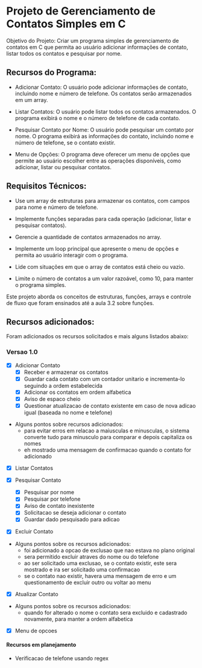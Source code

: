 # Projeto de Gerenciamento de Contatos Simples em C

Objetivo do Projeto: Criar um programa simples de gerenciamento de contatos em C que permita ao usuário adicionar informações de contato, listar todos os contatos e pesquisar por nome.

## Recursos do Programa:

- Adicionar Contato: O usuário pode adicionar informações de contato, incluindo nome e número de telefone. Os contatos serão armazenados em um array.

- Listar Contatos: O usuário pode listar todos os contatos armazenados. O programa exibirá o nome e o número de telefone de cada contato.

- Pesquisar Contato por Nome: O usuário pode pesquisar um contato por nome. O programa exibirá as informações do contato, incluindo nome e número de telefone, se o contato existir.

- Menu de Opções: O programa deve oferecer um menu de opções que permite ao usuário escolher entre as operações disponíveis, como adicionar, listar ou pesquisar contatos.

## Requisitos Técnicos:

- Use um array de estruturas para armazenar os contatos, com campos para nome e número de telefone.

- Implemente funções separadas para cada operação (adicionar, listar e pesquisar contatos).

- Gerencie a quantidade de contatos armazenados no array.

- Implemente um loop principal que apresente o menu de opções e permita ao usuário interagir com o programa.

- Lide com situações em que o array de contatos está cheio ou vazio.
    
- Limite o número de contatos a um valor razoável, como 10, para manter o programa simples.

Este projeto aborda os conceitos de estruturas, funções, arrays e controle de fluxo que foram ensinados até a aula 3.2 sobre funções.

## Recursos adicionados:

Foram adicionados os recursos solicitados e mais alguns listados abaixo:

### Versao 1.0

- [x] Adicionar Contato
    - [x] Receber e armazenar os contatos
    - [x] Guardar cada contato com um contador unitario e incrementa-lo seguindo a ordem estabelecida
    - [x] Adicionar os contatos em ordem alfabetica
    - [x] Aviso de espaco cheio
    - [x] Questionar atualizacao de contato existente em caso de nova adicao igual (baseada no nome e telefone)

* Alguns pontos sobre recursos adicionados:
    - para evitar erros em relacao a maiusculas e minusculas, o sistema converte tudo para minusculo para comparar e depois capitaliza os nomes
    - eh mostrado uma mensagem de confirmacao quando o contato for adicionado
    
- [x] Listar Contatos

- [x] Pesquisar Contato
    - [x] Pesquisar por nome
    - [x] Pesquisar por telefone
    - [x] Aviso de contato inexistente
    - [x] Solicitacao se deseja adicionar o contato
    - [x] Guardar dado pesquisado para adicao

- [x] Excluir Contato

* Alguns pontos sobre os recursos adicionados:
    - foi adicionado a opcao de exclusao que nao estava no plano original
    - sera permitido excluir atraves do nome ou do telefone
    - ao ser solicitado uma exclusao, se o contato existir, este sera mostrado e ira ser solicitado uma confirmacao
    - se o contato nao existir, havera uma mensagem de erro e um questionamento de excluir outro ou voltar ao menu

- [x] Atualizar Contato

* Alguns pontos sobre os recursos adicionados:
    - quando for alterado o nome o contato sera excluido e cadastrado novamente, para manter a ordem alfabetica
    
- [x] Menu de opcoes

#### Recursos em planejamento

- Verificacao de telefone usando regex
